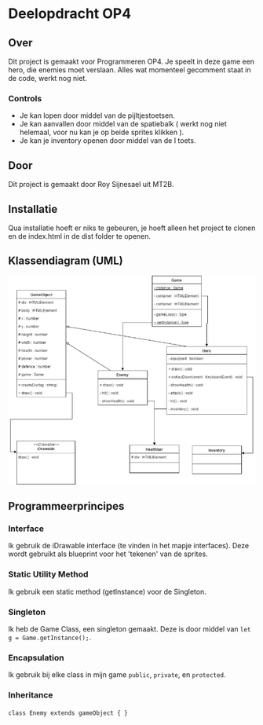 # Deelopdracht OP4

## Over

Dit project is gemaakt voor Programmeren OP4. Je speelt in deze game een hero, die enemies moet verslaan. Alles wat momenteel gecomment staat in de code, werkt nog niet.

### Controls

- Je kan lopen door middel van de pijltjestoetsen.
- Je kan aanvallen door middel van de spatiebalk ( werkt nog niet helemaal, voor nu kan je op beide sprites klikken ).
- Je kan je inventory openen door middel van de I toets.

## Door

Dit project is gemaakt door Roy Sijnesael uit MT2B. 

## Installatie

Qua installatie hoeft er niks te gebeuren, je hoeft alleen het project te clonen en de index.html in de dist folder te openen.

## Klassendiagram (UML)

![UML](./dist/images/uml.png?raw=true "UML")

## Programmeerprincipes

### Interface

Ik gebruik de iDrawable interface (te vinden in het mapje interfaces). Deze wordt gebruikt als blueprint voor het 'tekenen' van de sprites.

### Static Utility Method

Ik gebruik een static method (getInstance) voor de Singleton.

### Singleton

Ik heb de Game Class, een singleton gemaakt. Deze is door middel van `let g = Game.getInstance();`.

### Encapsulation

Ik gebruik bij elke class in mijn game `public`, `private`, en `protected`.

### Inheritance

`class Enemy extends gameObject { }`